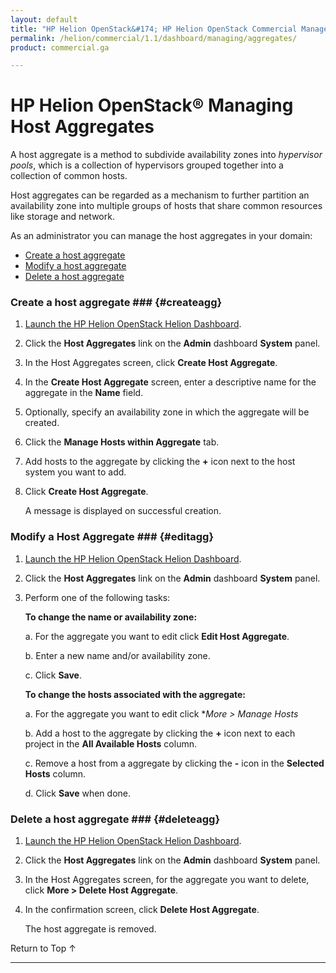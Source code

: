 ```yaml
---
layout: default
title: "HP Helion OpenStack&#174; HP Helion OpenStack Commercial Manage Your Cloud"
permalink: /helion/commercial/1.1/dashboard/managing/aggregates/
product: commercial.ga

---
```

<!--UNDER REVISION-->

<script>

function PageRefresh {
onLoad="window.refresh"
}

PageRefresh();

</script>

<!--
<p style="font-size: small;"> <a href="/helion/commercial/1.1/ga1/install/">&#9664; PREV</a> | <a href="/helion/commercial/1.1/ga1/install-overview/">&#9650; UP</a> | <a href="/helion/commercial/1.1/ga1/">NEXT &#9654;</a> 
-->

# HP Helion OpenStack&#174; Managing Host Aggregates

A host aggregate is a method to subdivide availability zones into *hypervisor pools*, which is a collection of hypervisors grouped together into a collection of common hosts.

Host aggregates can be regarded as a mechanism to further partition an availability zone into multiple groups of hosts that share common resources like storage and network.

As an administrator you can manage the host aggregates in your domain:

* [Create a host aggregate](#createagg)
* [Modify a host aggregate](#editagg)
* [Delete a host aggregate](#deleteagg)

### Create a host aggregate ### {#createagg}

1. [Launch the HP Helion OpenStack Helion Dashboard](/helion/openstack/1.1/dashboard/login/).

2. Click the **Host Aggregates** link on the **Admin** dashboard **System** panel.

3. In the Host Aggregates screen, click **Create Host Aggregate**.

4. In the **Create Host Aggregate** screen, enter a descriptive name for the aggregate in the **Name** field.

5. Optionally, specify an availability zone in which the aggregate will be created.

6. Click the **Manage Hosts within Aggregate** tab.
 
7. Add hosts to the aggregate by clicking the **+** icon next to the host system you want to add.

8. Click **Create Host Aggregate**.

	A message is displayed on successful creation.

### Modify a Host Aggregate ### {#editagg}

1. [Launch the HP Helion OpenStack Helion Dashboard](/helion/openstack/1.1/dashboard/login/).

2. Click the **Host Aggregates** link on the **Admin** dashboard **System** panel.

3. Perform one of the following tasks:

	**To change the name or availability zone:**

	a. For the aggregate you want to edit click **Edit Host Aggregate**.

	b. Enter a new name and/or availability zone.

	c. Click **Save**.

	**To change the hosts associated with the aggregate:**

	a. For the aggregate you want to edit click **More &gt; Manage Hosts*</li>

	b. Add a host to the aggregate by clicking the **+** icon next to each project in the **All Available Hosts** column.</li>

	c. Remove a host from a aggregate by clicking the **-** icon in the **Selected Hosts** column.</li>

	d. Click **Save** when done.</li>

### Delete a host aggregate ### {#deleteagg}

1. [Launch the HP Helion OpenStack Helion Dashboard](/helion/openstack/1.1/dashboard/login/).

2. Click the **Host Aggregates** link on the **Admin** dashboard **System** panel.

3. In the Host Aggregates screen, for the aggregate you want to delete, click **More &gt; Delete Host Aggregate**.

4. In the confirmation screen, click **Delete Host Aggregate**.

	The host aggregate is removed.

<p><a href="#top" style="padding:14px 0px 14px 0px; text-decoration: none;"> Return to Top &#8593; </a>


----
